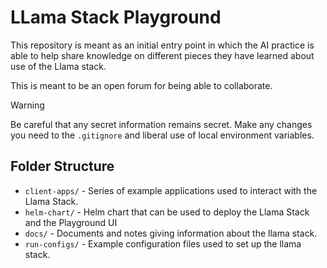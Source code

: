 # LLama Stack Playground

This repository is meant as an initial entry point in which the AI practice is able to help share knowledge on different pieces they have learned about use of the Llama stack.

This is meant to be an open forum for being able to collaborate.

> [!WARNING]  
> Be careful that any secret information remains secret. Make any changes you need to the `.gitignore` and liberal use of local environment variables.

## Folder Structure

- `client-apps/` - Series of example applications used to interact with the Llama Stack.
- `helm-chart/` - Helm chart that can be used to deploy the Llama Stack and the Playground UI
- `docs/` - Documents and notes giving information about the llama stack.
- `run-configs/` - Example configuration files used to set up the llama stack.

